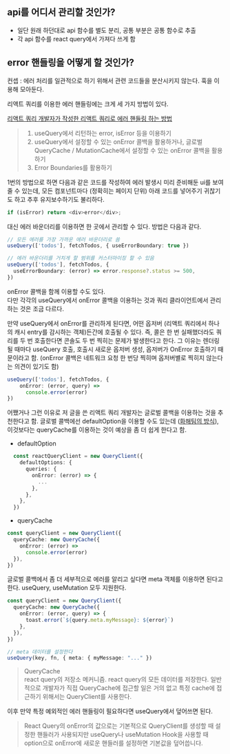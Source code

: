 ## api를 어디서 관리할 것인가?
- 일단 원래 하던대로 api 함수를 별도 분리, 공통 부분은 공통 함수로 추출
- 각 api 함수를 react query에서 가져다 쓰게 함

## error 핸들링을 어떻게 할 것인가?
컨셉 : 에러 처리를 일관적으로 하기 위해서 관련 코드들을 분산시키지 않는다. 훅을 이용해 모아둔다.  

리액트 쿼리를 이용한 에러 핸들링에는 크게 세 가지 방법이 있다.

[리액트 쿼리 개발자가 작성한 리액트 쿼리로 에러 핸들링 하는 방법](https://tkdodo.eu/blog/react-query-error-handling)
> 1. useQuery에서 리턴하는 error, isError 등을 이용하기
> 2. useQuery에서 설정할 수 있는 onError 콜백을 활용하거나, 글로벌 QueryCache / MutationCache에서 설정할 수 있는 onError 콜백을 활용하기
> 3. Error Boundaries를 활용하기

1번의 방법으로 하면 다음과 같은 코드를 작성하여 에러 발생시 미리 준비해둔 ui를 보여줄 수 있는데, 모든 컴포넌트마다 (정확히는 페이지 단위) 아래 코드를 넣어주기 귀찮기도 하고 추후 유지보수하기도 불리하다.
```ts
if (isError) return <div>error</div>;
```
대신 에러 바운더리를 이용하면 한 곳에서 관리할 수 있다. 방법은 다음과 같다.
```ts
// 모든 에러를 가장 가까운 에러 바운더리로 쏨
useQuery(['todos'], fetchTodos, { useErrorBoundary: true })

// 에러 바운더리를 거치게 할 범위를 커스터마이징 할 수 있음
useQuery(['todos'], fetchTodos, {
  useErrorBoundary: (error) => error.response?.status >= 500,
})
```

onError 콜백을 함께 이용할 수도 있다.  
다만 각각의 useQuery에서 onError 콜백을 이용하는 것과 쿼리 클라이언트에서 관리하는 것은 조금 다르다.

만약 useQuery에서 onError를 관리하게 된다면, 어떤 옵저버 (리액트 쿼리에서 하나의 캐시 entry를 감시하는 객체)든간에 호출될 수 있다. 즉, 콜은 한 번 실패했더라도 쿼리를 두 번 호출한다면 콘솔도 두 번 찍히는 문제가 발생한다고 한다. 그 이유는 렌더링 될 때마다 useQuery 호출, 호출시 새로운 옵저버 생성, 옵저버가 OnError 호출하기 때문이라고 함. (onError 콜백은 네트워크 요청 한 번당 찍히며 옵저버별로 찍히지 않는다는 의견이 있기도 함)

```ts
useQuery(['todos'], fetchTodos, {
    onError: (error, query) =>
      console.error(error)
})
```

어쨌거나 그런 이유로 저 글을 쓴 리액트 쿼리 개발자는 글로벌 콜백을 이용하는 것을 추천한다고 함. 글로벌 콜백에선 defaultOption을 이용할 수도 있는데 ([화해팀의 방식](http://blog.hwahae.co.kr/all/tech/tech-tech/7867/)), 이것보다는 queryCache를 이용하는 것이 예상을 좀 더 쉽게 한다고 함.

- defaultOption
```ts
  const reactQueryClient = new QueryClient({
    defaultOptions: {
      queries: {
        onError: (error) => {
          ...
        },
      },
    },
  })
```

- queryCache
```ts
const queryClient = new QueryClient({
  queryCache: new QueryCache({
    onError: (error) =>
      console.error(error)
  }),
})
```

글로벌 콜백에서 좀 더 세부적으로 에러를 알리고 싶다면 meta 객체를 이용하면 된다고 한다. useQuery, useMutation 모두 지원한다.

```ts
const queryClient = new QueryClient({
  queryCache: new QueryCache({
    onError: (error, query) => {
      toast.error(`${query.meta.myMessage}: ${error}`)
    },
  }),
})

// meta 데이터를 설정한다
useQuery(key, fn, { meta: { myMessage: "..." })
```

>QueryCache  
react query의 저장소 메커니즘. react query의 모든 데이터를 저장한다. 일반적으로 개발자가 직접 QueryCache에 접근할 일은 거의 없고 특정 cache에 접근하기 위해서는 QueryClient를 사용한다.

이후 만약 특정 예외적인 에러 핸들링이 필요하다면 useQuery에서 덮어쓰면 된다.

> React Query의 onError의 값으로는 기본적으로 QueryClient를 생성할 때 설정한 핸들러가 사용되지만 useQuery나 useMutation Hook을 사용할 때 option으로 onError에 새로운 핸들러를 설정하면 기본값을 덮어씁니다.
